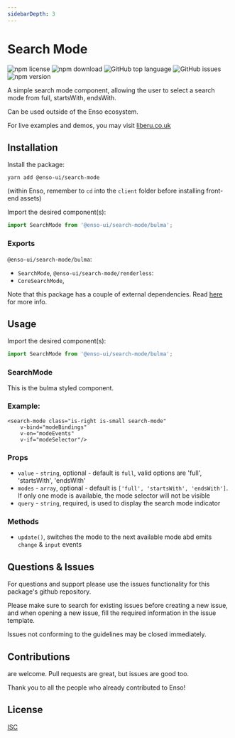 ```yaml
---
sidebarDepth: 3
---
```


# Search Mode

![npm license](https://img.shields.io/npm/l/@enso-ui/search-mode.svg) 
![npm download](https://img.shields.io/npm/dm/@enso-ui/search-mode.svg) 
![GitHub top language](https://img.shields.io/github/languages/top/enso-ui/search-mode.svg) 
![GitHub issues](https://img.shields.io/github/issues/enso-ui/search-mode.svg) 
![npm version](https://img.shields.io/npm/v/@enso-ui/search-mode.svg) 

A simple search mode component, allowing the user to select a search mode from 
full, startsWith, endsWith.

Can be used outside of the Enso ecosystem.

For live examples and demos, you may visit [liberu.co.uk](https://www.liberu.co.uk)

## Installation

Install the package:
```
yarn add @enso-ui/search-mode
```

(within Enso, remember to `cd` into the `client` folder before installing front-end assets)

Import the desired component(s):
```js
import SearchMode from '@enso-ui/search-mode/bulma';
```

### Exports

`@enso-ui/search-mode/bulma`:
- `SearchMode`,
`@enso-ui/search-mode/renderless`:
- `CoreSearchMode`,

Note that this package has a couple of external dependencies. 
Read [here](https://docs.liberu.co.uk/frontend/#other-dependencies) for more info.

## Usage
Import the desired component(s):
```js
import SearchMode from '@enso-ui/search-mode/bulma';
```

### SearchMode
This is the bulma styled component.

### Example:
```vue
<search-mode class="is-right is-small search-mode"
    v-bind="modeBindings"
    v-on="modeEvents"
    v-if="modeSelector"/>
```

### Props
- `value` - `string`, optional - default is `full`, valid options are 'full', 'startsWith', 'endsWith'
- `modes` - `array`, optional - default is `['full', 'startsWith', 'endsWith']`. 
If only one mode is available, the mode selector will not be visible
- `query` - `string`, required, is used to display the search mode indicator 

### Methods
- `update()`, switches the mode to the next available mode abd emits `change` & `input` events

## Questions & Issues

For questions and support please use the issues functionality
for this package's github repository.

Please make sure to search for existing issues before creating a new issue,
and when opening a new issue, fill the required information in the issue template.

Issues not conforming to the guidelines may be closed immediately.

## Contributions

are welcome. Pull requests are great, but issues are good too.

Thank you to all the people who already contributed to Enso!

## License

[ISC](https://opensource.org/licenses/ISC)
